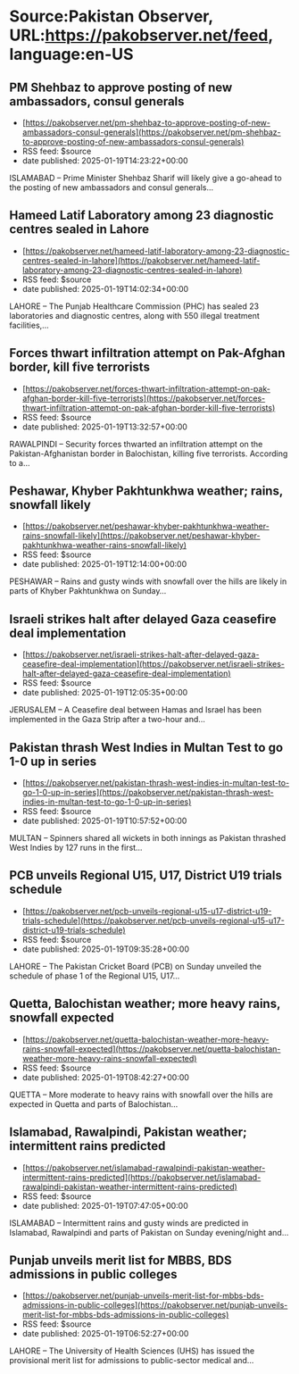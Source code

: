 # Source:Pakistan Observer, URL:https://pakobserver.net/feed, language:en-US

## PM Shehbaz to approve posting of new ambassadors, consul generals
 - [https://pakobserver.net/pm-shehbaz-to-approve-posting-of-new-ambassadors-consul-generals](https://pakobserver.net/pm-shehbaz-to-approve-posting-of-new-ambassadors-consul-generals)
 - RSS feed: $source
 - date published: 2025-01-19T14:23:22+00:00

ISLAMABAD &#8211; Prime Minister Shehbaz Sharif will likely give a go-ahead to the posting of new ambassadors and consul generals…

## Hameed Latif Laboratory among 23 diagnostic centres sealed in Lahore
 - [https://pakobserver.net/hameed-latif-laboratory-among-23-diagnostic-centres-sealed-in-lahore](https://pakobserver.net/hameed-latif-laboratory-among-23-diagnostic-centres-sealed-in-lahore)
 - RSS feed: $source
 - date published: 2025-01-19T14:02:34+00:00

LAHORE – The Punjab Healthcare Commission (PHC) has sealed 23 laboratories and diagnostic centres, along with 550 illegal treatment facilities,…

## Forces thwart infiltration attempt on Pak-Afghan border, kill five terrorists
 - [https://pakobserver.net/forces-thwart-infiltration-attempt-on-pak-afghan-border-kill-five-terrorists](https://pakobserver.net/forces-thwart-infiltration-attempt-on-pak-afghan-border-kill-five-terrorists)
 - RSS feed: $source
 - date published: 2025-01-19T13:32:57+00:00

RAWALPINDI – Security forces thwarted an infiltration attempt on the Pakistan-Afghanistan border in Balochistan, killing five terrorists. According to a…

## Peshawar, Khyber Pakhtunkhwa weather; rains, snowfall likely
 - [https://pakobserver.net/peshawar-khyber-pakhtunkhwa-weather-rains-snowfall-likely](https://pakobserver.net/peshawar-khyber-pakhtunkhwa-weather-rains-snowfall-likely)
 - RSS feed: $source
 - date published: 2025-01-19T12:14:00+00:00

PESHAWAR – Rains and gusty winds with snowfall over the hills are likely in parts of Khyber Pakhtunkhwa on Sunday…

## Israeli strikes halt after delayed Gaza ceasefire deal implementation
 - [https://pakobserver.net/israeli-strikes-halt-after-delayed-gaza-ceasefire-deal-implementation](https://pakobserver.net/israeli-strikes-halt-after-delayed-gaza-ceasefire-deal-implementation)
 - RSS feed: $source
 - date published: 2025-01-19T12:05:35+00:00

JERUSALEM &#8211; A Ceasefire deal between Hamas and Israel has been implemented in the Gaza Strip after a two-hour and…

## Pakistan thrash West Indies in Multan Test to go 1-0 up in series
 - [https://pakobserver.net/pakistan-thrash-west-indies-in-multan-test-to-go-1-0-up-in-series](https://pakobserver.net/pakistan-thrash-west-indies-in-multan-test-to-go-1-0-up-in-series)
 - RSS feed: $source
 - date published: 2025-01-19T10:57:52+00:00

MULTAN &#8211; Spinners shared all wickets in both innings as Pakistan thrashed West Indies by 127 runs in the first…

## PCB unveils Regional U15, U17, District U19 trials schedule
 - [https://pakobserver.net/pcb-unveils-regional-u15-u17-district-u19-trials-schedule](https://pakobserver.net/pcb-unveils-regional-u15-u17-district-u19-trials-schedule)
 - RSS feed: $source
 - date published: 2025-01-19T09:35:28+00:00

LAHORE &#8211; The Pakistan Cricket Board (PCB) on Sunday unveiled the schedule of phase 1 of the Regional U15, U17…

## Quetta, Balochistan weather; more heavy rains, snowfall expected
 - [https://pakobserver.net/quetta-balochistan-weather-more-heavy-rains-snowfall-expected](https://pakobserver.net/quetta-balochistan-weather-more-heavy-rains-snowfall-expected)
 - RSS feed: $source
 - date published: 2025-01-19T08:42:27+00:00

QUETTA – More moderate to heavy rains with snowfall over the hills are expected in Quetta and parts of Balochistan…

## Islamabad, Rawalpindi, Pakistan weather; intermittent rains predicted
 - [https://pakobserver.net/islamabad-rawalpindi-pakistan-weather-intermittent-rains-predicted](https://pakobserver.net/islamabad-rawalpindi-pakistan-weather-intermittent-rains-predicted)
 - RSS feed: $source
 - date published: 2025-01-19T07:47:05+00:00

ISLAMABAD – Intermittent rains and gusty winds are predicted in Islamabad, Rawalpindi and parts of Pakistan on Sunday evening/night and…

## Punjab unveils merit list for MBBS, BDS admissions in public colleges
 - [https://pakobserver.net/punjab-unveils-merit-list-for-mbbs-bds-admissions-in-public-colleges](https://pakobserver.net/punjab-unveils-merit-list-for-mbbs-bds-admissions-in-public-colleges)
 - RSS feed: $source
 - date published: 2025-01-19T06:52:27+00:00

LAHORE – The University of Health Sciences (UHS) has issued the provisional merit list for admissions to public-sector medical and…

